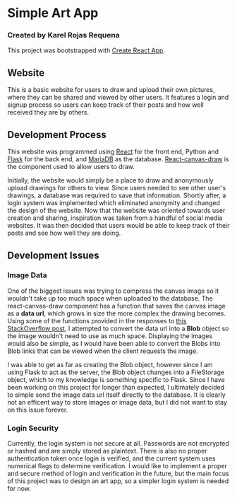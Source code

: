 # Simple Art App
### Created by Karel Rojas Requena

This project was bootstrapped with [Create React App](https://github.com/facebook/create-react-app).

## Website
This is a basic website for users to draw and upload their own pictures, where they can be shared and viewed by other users. It features a login and signup process so users can
keep track of their posts and how well received they are by others.

## Development Process
This website was programmed using [React](https://react.dev/) for the front end, Python and [Flask](https://flask.palletsprojects.com/en/2.3.x/) for the back end, 
and [MariaDB](https://mariadb.org/) as the database. [React-canvas-draw](https://github.com/embiem/react-canvas-draw) is the component used to allow users to draw.

Initially, the website would simply be a place to draw and anonymously upload drawings for others to view. Since users needed to see other user's drawings, a database was required to save that information. Shortly after, a login system was implemented which eliminated anonymity and changed the design of the website. Now that the website was oriented towards user creation and sharing, inspiration was taken from a handful of social media websites. It was then decided that users would be able to keep track of their posts and see how well they are doing.

## Development Issues
### Image Data
One of the biggest issues was trying to compress the canvas image so it wouldn't take up too much space when uploaded to the database. The react-canvas-draw component has a function
that saves the canvas image as a **data url**, which grows in size the more complex the drawing becomes. Using some of the functions provided in the responses to [this StackOverflow post](https://stackoverflow.com/questions/16245767/creating-a-blob-from-a-base64-string-in-javascript), I attempted to convert the data url into a **Blob** object so the image wouldn't need to use
as much space. Displaying the images would also be simple, as I would have been able to convert the Blobs into Blob links that can be viewed when the client requests the image.

I was able to get as far as creating the Blob object, however since I am using Flask to act as the server, the Blob object changes into a FileStorage object, which to
my knowledge is something specific to Flask. Since I have been working on this project for longer than expected, I ultimately decided to simple send the image data url itself directly to the database.
It is clearly not an efficent way to store images or image data, but I did not want to stay on this issue forever.

### Login Security
Currently, the login system is not secure at all. Passwords are not encrypted or hashed and are simply stored as plaintext. There is also no proper authentication token once login 
is verified, and the current system uses numerical flags to determine verification. I would like to implement a proper and secure method of login and verification in the future, but 
the main focus of this project was to design an art app, so a simpler login system is needed for now.

